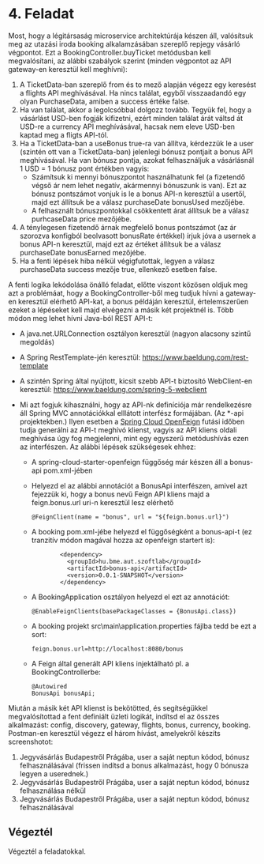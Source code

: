 # 4. Feladat

Most, hogy a légitársaság microservice architektúrája készen áll, valósítsuk meg az utazási iroda booking alkalamzásában szereplő repjegy vásárló végpontot. Ezt a BookingController.buyTicket metódusban kell megvalósítani, az alábbi szabályok szerint (minden végpontot az API gateway-en keresztül kell meghívni):

1. A TicketData-ban szereplő from és to mező alapján végezz egy keresést a flights API meghívásával. Ha nincs találat, egyből visszaadandó egy olyan PurchaseData, amiben a success értéke false.
2. Ha van találat, akkor a legolcsóbbal dolgozz tovább. Tegyük fel, hogy a vásárlást USD-ben fogják kifizetni, ezért minden találat árát váltsd át USD-re a currency API meghívásával, hacsak nem eleve USD-ben kaptad meg a fligts API-tól.
3. Ha a TicketData-ban a useBonus true-ra van állítva, kérdezzük le a user (szintén ott van a TicketData-ban) jelenlegi bónusz pontjait a bonus API meghívásával. Ha van bónusz pontja, azokat felhasználjuk a vásárlásnál 1 USD = 1 bónusz pont értékben vagyis:
   - Számítsuk ki mennyi bónuszpontot használhatunk fel (a fizetendő végső ár nem lehet negatív, akármennyi bónuszunk is van). Ezt az bónusz pontszámot vonjuk is le a bonus API-n keresztül a usertől, majd ezt állítsuk be a válasz purchaseDate bonusUsed mezőjébe.
   - A felhasznált bónuszpontokkal csökkentett árat állítsuk be a válasz purhcaseData price mezőjébe.
4. A ténylegesen fizetendő árnak megfelelő bonus pontszámot (az ár szorozva konfigból beolvasott bonusRate értékkel) írjuk jóva a usernek a bonus API-n keresztül, majd ezt az értéket állítsuk be a válasz purchaseDate bonusEarned mezőjébe.
5. Ha a fenti lépések hiba nélkül végigfutottak, legyen a válasz purchaseData success mezője true, ellenkező esetben false.

A fenti logika lekódolása önálló feladat, előtte viszont közösen oldjuk meg azt a problémáat, hogy a BookingController-ből meg tudjuk hívni a gateway-en keresztül elérhető API-kat, a bonus példáján keresztül, értelemszerűen ezeket a lépéseket kell majd elvégezni a másik két projektnél is. Több módon meg lehet hívni Java-ból REST API-t:

- A java.net.URLConnection osztályon keresztül (nagyon alacsony szintű megoldás)

- A Spring RestTemplate-jén keresztül: https://www.baeldung.com/rest-template

- A szintén Spring által nyújtott, kicsit szebb API-t biztosító WebClient-en keresztül: https://www.baeldung.com/spring-5-webclient

- Mi azt fogjuk kihasználni, hogy az API-nk definíciója már rendelkezésre áll Spring MVC annotációkkal elllátott interfész formájában. (Az *-api projektekben.) Ilyen esetben a [Spring Cloud OpenFeign](https://docs.spring.io/spring-cloud-openfeign/docs/2.2.5.RELEASE/reference/html/) futási időben tudja generálni az API-t meghívó klienst, vagyis az API kliens oldali meghívása úgy fog megjelenni, mint egy egyszerű metódushívás ezen az interfészen. Az alábbi lépések szükségesek ehhez:

  - A spring-cloud-starter-openfeign függőség már készen áll a bonus-api pom.xml-jében

  - Helyezd el az alábbi annotációt a BonusApi interfészen, amivel azt fejezzük ki, hogy a bonus nevű Feign API kliens majd a feign.bonus.url uri-n keresztül lesz elérhető

    ```
    @FeignClient(name = "bonus", url = "${feign.bonus.url}")
    ```

  - A booking pom.xml-jébe helyezd el függőségként a bonus-api-t (ez tranzitív módon magával hozza az openfeign startert is):

    ```
            <dependency>
              <groupId>hu.bme.aut.szoftlab</groupId>
              <artifactId>bonus-api</artifactId>
              <version>0.0.1-SNAPSHOT</version>
            </dependency>
    ```

  - A BookingApplication osztályon helyezd el ezt az annotációt:

    ```
    @EnableFeignClients(basePackageClasses = {BonusApi.class})
    ```

  - A booking projekt src\main\application.properties fájlba tedd be ezt a sort:

    ```
    feign.bonus.url=http://localhost:8080/bonus
    ```

  - A Feign által generált API kliens injektálható pl. a BookingControllerbe:

    ```
    @Autowired
    BonusApi bonusApi;
    ```

Miután a másik két API klienst is bekötötted, és segítségükkel megvalósítottad a fent definiált üzleti logikát, indítsd el az összes alkalmazást: config, discovery, gateway, flights, bonus, currency, booking. Postman-en keresztül végezz el három hívást, amelyekről készíts screenshotot:

1. Jegyvásárlás Budapestről Prágába, user a saját neptun kódod, bónusz felhasználásával (frissen indítsd a bonus alkalmazást, hogy 0 bónusza legyen a userednek.)
2. Jegyvásárlás Budapestről Prágába, user a saját neptun kódod, bónusz felhasználása nélkül
3. Jegyvásárlás Budapestről Prágába, user a saját neptun kódod, bónusz felhasználásával



## Végeztél

Végeztél a feladatokkal.
